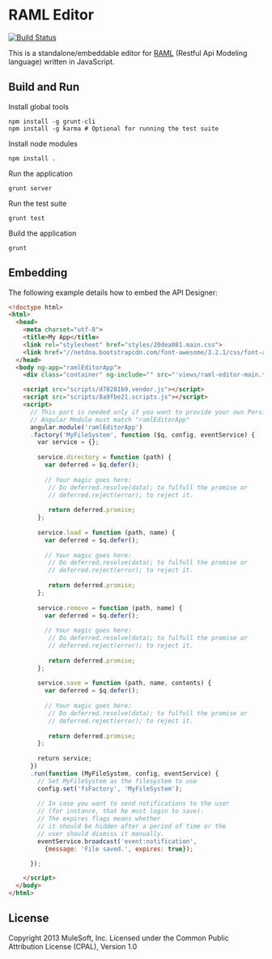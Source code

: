 # RAML Editor

[![Build Status](https://travis-ci.org/mulesoft/api-designer.png)](https://travis-ci.org/mulesoft/api-designer)

This is a standalone/embeddable editor for [RAML](http://raml.org) (Restful Api Modeling language) written in JavaScript.

## Build and Run

Install global tools
```
npm install -g grunt-cli
npm install -g karma # Optional for running the test suite
```

Install node modules
```
npm install .
```

Run the application
```
grunt server
```

Run the test suite
```
grunt test
```

Build the application
```
grunt
```

## Embedding

The following example details how to embed the API Designer:

```html
<!doctype html>
<html>
  <head>
    <meta charset="utf-8">
    <title>My App</title>
    <link rel="stylesheet" href="styles/20dea081.main.css">
    <link href="//netdna.bootstrapcdn.com/font-awesome/3.2.1/css/font-awesome.css" rel="stylesheet">
  </head>
  <body ng-app="ramlEditorApp">
    <div class="container" ng-include="" src="'views/raml-editor-main.tmpl.html'"></div>

    <script src="scripts/d78281b9.vendor.js"></script>
    <script src="scripts/8a9fbe21.scripts.js"></script>
    <script>
      // This part is needed only if you want to provide your own Persistance Implementation
      // Angular Module must match "ramlEditorApp"
      angular.module('ramlEditorApp')
      .factory('MyFileSystem', function ($q, config, eventService) {
        var service = {};
    
        service.directory = function (path) {
          var deferred = $q.defer();
          
          // Your magic goes here:
           // Do deferred.resolve(data); to fulfull the promise or
           // deferred.reject(error); to reject it.
           
           return deferred.promise;
        };
    
        service.load = function (path, name) {
          var deferred = $q.defer();
          
          // Your magic goes here:
           // Do deferred.resolve(data); to fulfull the promise or
           // deferred.reject(error); to reject it.
           
           return deferred.promise;
        };
    
        service.remove = function (path, name) {
          var deferred = $q.defer();
          
          // Your magic goes here:
           // Do deferred.resolve(data); to fulfull the promise or
           // deferred.reject(error); to reject it.
           
           return deferred.promise;
        };
    
        service.save = function (path, name, contents) {
          var deferred = $q.defer();
          
          // Your magic goes here:
           // Do deferred.resolve(data); to fulfull the promise or
           // deferred.reject(error); to reject it.
           
           return deferred.promise;
        };
    
        return service;
      })
      .run(function (MyFileSystem, config, eventService) {
        // Set MyFileSystem as the filesystem to use
        config.set('fsFactory', 'MyFileSystem');
        
        // In case you want to send notifications to the user
        // (for instance, that he must login to save). 
        // The expires flags means whether
        // it should be hidden after a period of time or the
        // user should dismiss it manually.
        eventService.broadcast('event:notification',
          {message: 'File saved.', expires: true});

      });

    </script>
  </body>
</html>
```

## License

Copyright 2013 MuleSoft, Inc. Licensed under the Common Public Attribution License (CPAL), Version 1.0
